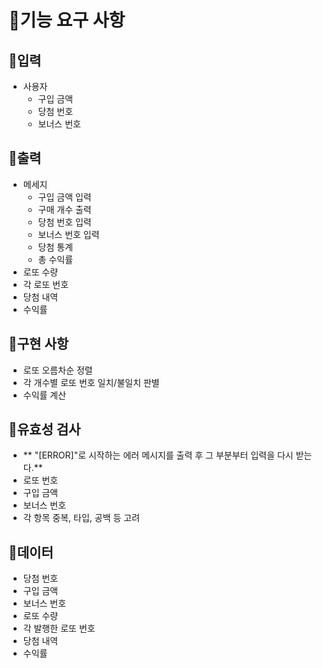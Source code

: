 # 🚀기능 요구 사항

## 🚀입력
+ 사용자
  + 구입 금액
  + 당첨 번호
  + 보너스 번호

## 🚀출력
+ 메세지
  + 구입 금액 입력
  + 구매 개수 출력
  + 당첨 번호 입력
  + 보너스 번호 입력
  + 당첨 통계
  + 총 수익률
+ 로또 수량
+ 각 로또 번호
+ 당첨 내역
+ 수익률

## 🚀구현 사항
+ 로또 오름차순 정렬
+ 각 개수별 로또 번호 일치/불일치 판별
+ 수익률 계산

## 🚀유효성 검사
+ ** "[ERROR]"로 시작하는 에러 메시지를 출력 후 그 부분부터 입력을 다시 받는다.**
+ 로또 번호
+ 구입 금액
+ 보너스 번호
+ 각 항목 중복, 타입, 공백 등 고려

## 🚀데이터
+ 당첨 번호
+ 구입 금액
+ 보너스 번호
+ 로또 수량
+ 각 발행한 로또 번호
+ 당첨 내역
+ 수익률










